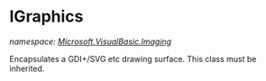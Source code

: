 ﻿# IGraphics
_namespace: [Microsoft.VisualBasic.Imaging](./index.md)_

Encapsulates a GDI+/SVG etc drawing surface. This class must be inherited.




